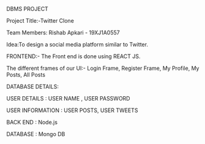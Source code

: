 DBMS PROJECT

Project Title:-Twitter Clone

Team Members: Rishab Apkari - 19XJ1A0557

Idea:To design a social media platform similar to Twitter.

FRONTEND:- The Front end is done using REACT JS.

The different frames of our UI:- Login Frame, Register Frame, My Profile, My Posts, All Posts

DATABASE DETAILS:

USER DETAILS : USER NAME , USER PASSWORD

USER INFORMATION : USER POSTS, USER TWEETS


BACK END : Node.js

DATABASE : Mongo DB
